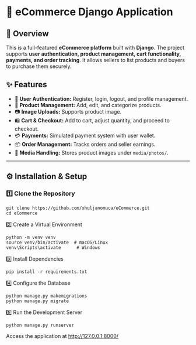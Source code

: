 # 🛒 eCommerce Django Application

## 📌 Overview
This is a full-featured **eCommerce platform** built with **Django**. The project supports **user authentication, product management, cart functionality, payments, and order tracking**. It allows sellers to list products and buyers to purchase them securely.

## ✨ Features
- 🔐 **User Authentication:** Register, login, logout, and profile management.
- 🏪 **Product Management:** Add, edit, and categorize products.
- 📷 **Image Uploads:** Supports product image.
- 🛍 **Cart & Checkout:** Add to cart, adjust quantity, and proceed to checkout.
- 💳 **Payments:** Simulated payment system with user wallet.
- 📦 **Order Management:** Tracks orders and seller earnings.
- 📂 **Media Handling:** Stores product images under `media/photos/`.

---

## ⚙️ Installation & Setup
### **1️⃣ Clone the Repository**
```
git clone https://github.com/xhuljanomuca/eCommerce.git
cd eCommerce
```

2️⃣ Create a Virtual Environment
```
python -m venv venv
source venv/bin/activate  # macOS/Linux
venv\Scripts\activate      # Windows
```
3️⃣ Install Dependencies

```
pip install -r requirements.txt
```
4️⃣ Configure the Database

```
python manage.py makemigrations
python manage.py migrate
```

5️⃣ Run the Development Server

```
python manage.py runserver
```

Access the application at http://127.0.0.1:8000/





